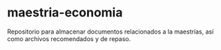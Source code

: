 # maestria-economia
Repositorio para almacenar documentos relacionados a la maestrías, así como archivos recomendados y de repaso.
